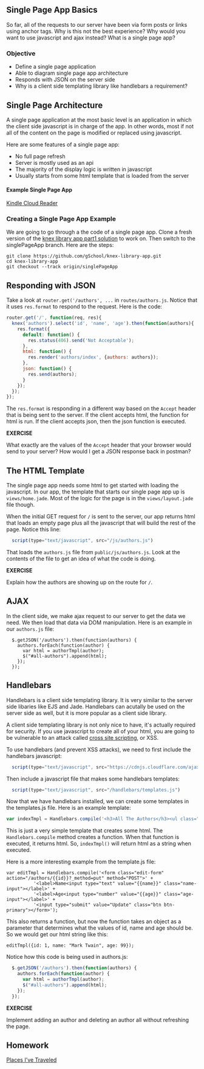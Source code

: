 ## Single Page App Basics

So far, all of the requests to our server have been via form posts or links using anchor tags.  Why is this not the best experience?  Why would you want to use javascript and ajax instead?  What is a single page app?

### Objective

* Define a single page application
* Able to diagram single page app architecture
* Responds with JSON on the server side
* Why is a client side templating library like handlebars a requirement?

## Single Page Architecture

A single page application at the most basic level is an application in which the client side javascript is in charge of the app.  In other words, most if not all of the content on the page is modified or replaced using javascript.

Here are some features of a single page app:

* No full page refresh
* Server is mostly used as an api
* The majority of the display logic is written in javascript
* Usually starts from some html template that is loaded from the server

#### Example Single Page App

[Kindle Cloud Reader](https://read.amazon.com/)

### Creating a Single Page App Example

We are going to go through a the code of a single page app.  Clone a fresh version of the [knex library app part1 solution](https://github.com/gSchool/knex-library-app/tree/part1solution) to work on.  Then switch to the singlePageApp branch.  Here are the steps:

```
git clone https://github.com/gSchool/knex-library-app.git
cd knex-library-app
git checkout --track origin/singlePageApp
```

## Responding with JSON

Take a look at `router.get('/authors', ...` in `routes/authors.js`. Notice that it uses `res.format` to respond to the request.  Here is the code:

```javascript
router.get('/', function(req, res){
  knex('authors').select('id', 'name', 'age').then(function(authors){
    res.format({
      default: function() {
        res.status(406).send('Not Acceptable');
      },
      html: function() {
        res.render('authors/index', {authors: authors});
      },
      json: function() {
        res.send(authors);
      }
    });
  });
});
```

The `res.format` is responding in a different way based on the `Accept` header that is being sent to the server.  If the client accepts html, the function for html is run.  If the client accepts json, then the json function is executed.

__EXERCISE__

What exactly are the values of the `Accept` header that your browser would send to your server?  How would I get a JSON response back in postman?

## The HTML Template

The single page app needs some html to get started with loading the javascript.  In our app, the template that starts our single page app up is `views/home.jade`.  Most of the logic for the page is in the `views/layout.jade` file though.

When the initial GET request for `/` is sent to the server, our app returns html that loads an empty page plus all the javascript that will build the rest of the page.  Notice this line:

```javascript
  script(type="text/javascript", src="/js/authors.js")
```

That loads the `authors.js` file from `public/js/authors.js`.  Look at the contents of the file to get an idea of what the code is doing.

__EXERCISE__

Explain how the authors are showing up on the route for `/`.

## AJAX

In the client side, we make ajax request to our server to get the data we need.  We then load that data via DOM manipulation.  Here is an example in our `authors.js` file:

```
  $.getJSON('/authors').then(function(authors) {
    authors.forEach(function(author) {
      var html = authorTmpl(author);
      $("#all-authors").append(html);
    });
  });
```

## Handlebars

Handlebars is a client side templating library.  It is very similar to the server side libaries like EJS and Jade.  Handlebars can acutally be used on the server side as well, but it is more popular as a client side library.

A client side templating library is not only nice to have, it's actually required for security.  If you use javascript to create all of your html, you are going to be vulnerable to an attack called [cross site scripting](https://www.owasp.org/index.php/Cross-site_Scripting_(XSS)), or XSS.

To use handlebars (and prevent XSS attacks), we need to first include the handlebars javascript:

```javascript
  script(type="text/javascript", src="https://cdnjs.cloudflare.com/ajax/libs/handlebars.js/4.0.5/handlebars.min.js")
```

Then include a javascript file that makes some handlebars templates:

```javascript
  script(type="text/javascript", src="/handlebars/templates.js")
```

Now that we have handlebars installed, we can create some templates in the templates.js file.  Here is an example template:

```javascript
var indexTmpl = Handlebars.compile('<h3>All The Authors</h3><ul class="list-group" id="all-authors"></ul>');
```

This is just a very simple template that creates some html.  The `Handlebars.compile` method creates a function.  When that function is executed, it returns html.  So, `indexTmpl()` will return html as a string when executed.

Here is a more interesting example from the template.js file:

```
var editTmpl = Handlebars.compile('<form class="edit-form" action="/authors/{{id}}?_method=put" method="POST">' +
          '<label>Name<input type="text" value="{{name}}" class="name-input"></label>' +
          '<label>Age<input type="number" value="{{age}}" class="age-input"></label>' +
          '<input type="submit" value="Update" class="btn btn-primary"></form>');
```

This also returns a function, but now the function takes an object as a parameter that determines what the values of id, name and age should be.  So we would get our html string like this:

```
editTmpl({id: 1, name: "Mark Twain", age: 99});
```

Notice how this code is being used in authors.js:

```javascript
  $.getJSON('/authors').then(function(authors) {
    authors.forEach(function(author) {
      var html = authorTmpl(author);
      $("#all-authors").append(html);
    });
  });
```

__EXERCISE__

Implement adding an author and deleting an author all without refreshing the page.


## Homework

[Places I've Traveled](https://github.com/gSchool/placesIveTraveled)
